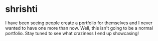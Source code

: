# shrishti
I have been seeing people create a portfolio for themselves and I never wanted to have one more than now. Well, this isn't going to be a normal portfolio. Stay tuned to see what craziness I end up showcasing!

